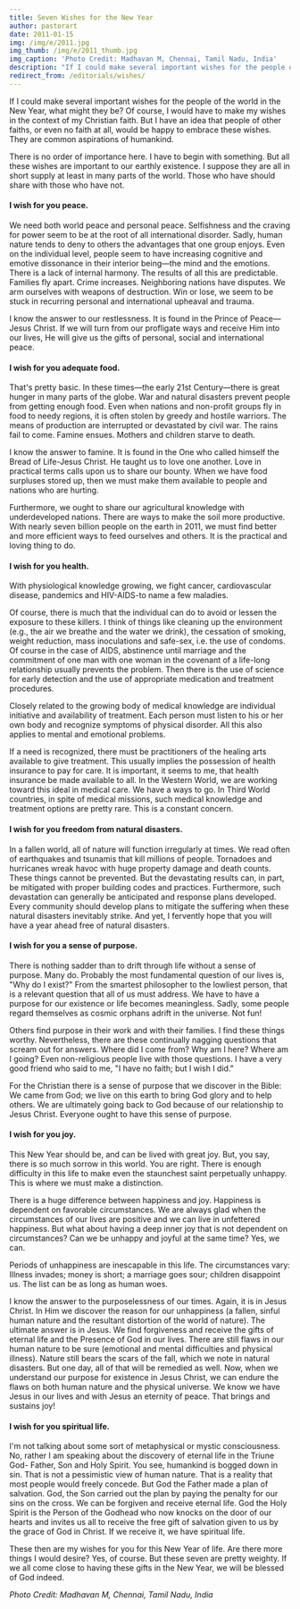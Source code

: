 ```yaml
---
title: Seven Wishes for the New Year
author: pastorart
date: 2011-01-15
img: /img/e/2011.jpg
img_thumb: /img/e/2011_thumb.jpg
img_caption: 'Photo Credit: Madhavan M, Chennai, Tamil Nadu, India'
description: "If I could make several important wishes for the people of the world in the New Year, what might they be? Of course, I would have to make my wishes in the context of my Christian faith. But I have an idea that people of other faiths, or even no faith at all, would be happy to embrace these wishes. They are common aspirations of humankind."
redirect_from: /editorials/wishes/
---
```


If I could make several important wishes for the people of the world in the New Year, what might they be? Of course, I would have to make my wishes in the context of my Christian faith. But I have an idea that people of other faiths, or even no faith at all, would be happy to embrace these wishes. They are common aspirations of humankind.

There is no order of importance here. I have to begin with something. But all these wishes are important to our earthly existence. I suppose they are all in short supply at least in many parts of the world. Those who have should share with those who have not.

#### I wish for you peace.

We need both world peace and personal peace. Selfishness and the craving for power seem to be at the root of all international disorder. Sadly, human nature tends to deny to others the advantages that one group enjoys. Even on the individual level, people seem to have increasing cognitive and emotive dissonance in their interior being&mdash;the mind and the emotions. There is a lack of internal harmony. The results of all this are predictable. Families fly apart. Crime increases. Neighboring nations have disputes. We arm ourselves with weapons of destruction. Win or lose, we seem to be stuck in recurring personal and international upheaval and trauma.

I know the answer to our restlessness. It is found in the Prince of Peace&mdash;Jesus Christ. If we will turn from our profligate ways and receive Him into our lives, He will give us the gifts of personal, social and international peace.

#### I wish for you adequate food.

That's pretty basic. In these times&mdash;the early 21st Century&mdash;there is great hunger in many parts of the globe. War and natural disasters prevent people from getting enough food. Even when nations and non-profit groups fly in food to needy regions, it is often stolen by greedy and hostile warriors. The means of production are interrupted or devastated by civil war. The rains fail to come. Famine ensues. Mothers and children starve to death.

I know the answer to famine. It is found in the One who called himself the Bread of Life-Jesus Christ. He taught us to love one another. Love in practical terms calls upon us to share our bounty. When we have food surpluses stored up, then we must make them available to people and nations who are hurting.

Furthermore, we ought to share our agricultural knowledge with underdeveloped nations. There are ways to make the soil more productive. With nearly seven billion people on the earth in 2011, we must find better and more efficient ways to feed ourselves and others. It is the practical and loving thing to do.

#### I wish for you health.

With physiological knowledge growing, we fight cancer, cardiovascular disease, pandemics and HIV-AIDS-to name a few maladies.

Of course, there is much that the individual can do to avoid or lessen the exposure to these killers. I think of things like cleaning up the environment (e.g., the air we breathe and the water we drink), the cessation of smoking, weight reduction, mass inoculations and safe-sex, i.e. the use of condoms. Of course in the case of AIDS, abstinence until marriage and the commitment of one man with one woman in the covenant of a life-long relationship usually prevents the problem. Then there is the use of science for early detection and the use of appropriate medication and treatment procedures.

Closely related to the growing body of medical knowledge are individual initiative and availability of treatment. Each person must listen to his or her own body and recognize symptoms of physical disorder. All this also applies to mental and emotional problems.

If a need is recognized, there must be practitioners of the healing arts available to give treatment. This usually implies the possession of health insurance to pay for care. It is important, it seems to me, that health insurance be made available to all. In the Western World, we are working toward this ideal in medical care. We have a ways to go. In Third World countries, in spite of medical missions, such medical knowledge and treatment options are pretty rare. This is a constant concern.

#### I wish for you freedom from natural disasters.

In a fallen world, all of nature will function irregularly at times. We read often of earthquakes and tsunamis that kill millions of people. Tornadoes and hurricanes wreak havoc with huge property damage and death counts.  These things cannot be prevented. But the devastating results can, in part, be mitigated with proper building codes and practices.  Furthermore, such devastation can generally be anticipated and response plans developed. Every community should develop plans to mitigate the suffering when these natural disasters inevitably strike. And yet, I fervently hope that you will have a year ahead free of natural disasters.

#### I wish for you a sense of purpose.

There is nothing sadder than to drift through life without a sense of purpose. Many do. Probably the most fundamental question of our lives is, "Why do I exist?" From the smartest philosopher to the lowliest person, that is a relevant question that all of us must address. We have to have a purpose for our existence or life becomes meaningless. Sadly, some people regard themselves as cosmic orphans adrift in the universe. Not fun!

Others find purpose in their work and with their families. I find these things worthy. Nevertheless, there are these continually nagging questions that scream out for answers. Where did I come from? Why am I here? Where am I going? Even non-religious people live with those questions. I have a very good friend who said to me, "I have no faith; but I wish I did."

For the Christian there is a sense of purpose that we discover in the Bible: We came from God; we live on this earth to bring God glory and to help others. We are ultimately going back to God because of our relationship to Jesus Christ. Everyone ought to have this sense of purpose.

#### I wish for you joy.

This New Year should be, and can be lived with great joy. But, you say, there is so much sorrow in this world. You are right. There is enough difficulty in this life to make even the staunchest saint perpetually unhappy. This is where we must make a distinction.

There is a huge difference between happiness and joy. Happiness is dependent on favorable circumstances. We are always glad when the circumstances of our lives are positive and we can live in unfettered happiness. But what about having a deep inner joy that is not dependent on circumstances? Can we be unhappy and joyful at the same time? Yes, we can.

Periods of unhappiness are inescapable in this life. The circumstances vary: Illness invades; money is short; a marriage goes sour; children disappoint us. The list can be as long as human woes.

I know the answer to the purposelessness of our times. Again, it is in Jesus Christ. In Him we discover the reason for our unhappiness (a fallen, sinful human nature and the resultant distortion of the world of nature). The ultimate answer is in Jesus.  We find forgiveness and receive the gifts of eternal life and the Presence of God in our lives. There are still flaws in our human nature to be sure (emotional and mental difficulties and physical illness). Nature still bears the scars of the fall, which we note in natural disasters. But one day, all of that will be remedied as well. Now, when we understand our purpose for existence in Jesus Christ, we can endure the flaws on both human nature and the physical universe. We know we have Jesus in our lives and with Jesus an eternity of peace. That brings and sustains joy!

#### I wish for you spiritual life.

I'm not talking about some sort of metaphysical or mystic consciousness. No, rather I am speaking about the discovery of eternal life in the Triune God- Father, Son and Holy Spirit. You see, humankind is bogged down in sin. That is not a pessimistic view of human nature. That is a reality that most people would freely concede. But God the Father made a plan of salvation. God, the Son carried out the plan by paying the penalty for our sins on the cross. We can be forgiven and receive eternal life. God the Holy Spirit is the Person of the Godhead who now knocks on the door of our hearts and invites us all to receive the free gift of salvation given to us by the grace of God in Christ. If we receive it, we have spiritual life.

These then are my wishes for you for this New Year of life. Are there more things I would desire? Yes, of course. But these seven are pretty weighty. If we all come close to having these gifts in the New Year, we will be blessed of God indeed.

*Photo Credit: Madhavan M, Chennai, Tamil Nadu, India*
